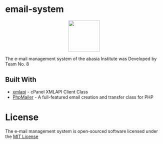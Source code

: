 # email-system

<p align="center">
  <img src="https://github.com/devmohamedamr/email-system/blob/master/Public/images/8888.png" width="100"/>
</p>
The e-mail management system of the abasia Institute was Developed by Team No. 8

## Built With


* [xmlapi](https://github.com/CpanelInc/xmlapi-php) - cPanel XMLAPI Client Class
* [PhpMailer](https://github.com/PHPMailer/PHPMailer) - A full-featured email creation and transfer class for PHP



# License 
The e-mail management system is open-sourced software licensed under the [MIT License](https://opensource.org/licenses/MIT)


